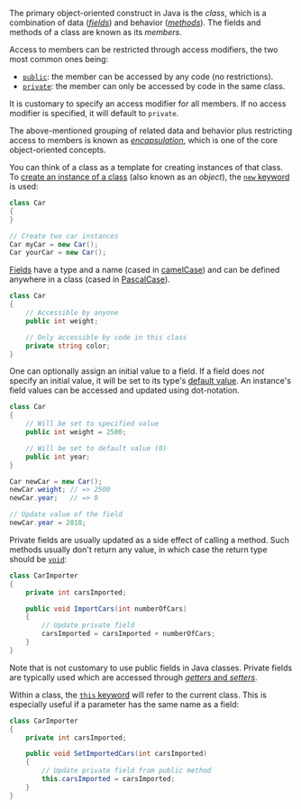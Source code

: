 The primary object-oriented construct in Java is the _class_, which is a combination of data ([_fields_][fields]) and behavior ([_methods_][methods]). The fields and methods of a class are known as its _members_.

Access to members can be restricted through access modifiers, the two most common ones being:

- [`public`][public]: the member can be accessed by any code (no restrictions).
- [`private`][private]: the member can only be accessed by code in the same class.

It is customary to specify an access modifier for all members. If no access modifier is specified, it will default to `private`.

The above-mentioned grouping of related data and behavior plus restricting access to members is known as [_encapsulation_][encapsulation], which is one of the core object-oriented concepts.

You can think of a class as a template for creating instances of that class. To [create an instance of a class][creating-objects] (also known as an _object_), the [`new` keyword][new] is used:

```csharp
class Car
{
}

// Create two car instances
Car myCar = new Car();
Car yourCar = new Car();
```

[Fields][fields] have a type and a name (cased in [camelCase][camel-case]) and can be defined anywhere in a class (cased in [PascalCase][pascal-case]).

```csharp
class Car
{
    // Accessible by anyone
    public int weight;

    // Only accessible by code in this class
    private string color;
}
```

One can optionally assign an initial value to a field. If a field does _not_ specify an initial value, it will be set to its type's [default value][default-values]. An instance's field values can be accessed and updated using dot-notation.

```csharp
class Car
{
    // Will be set to specified value
    public int weight = 2500;

    // Will be set to default value (0)
    public int year;
}

Car newCar = new Car();
newCar.weight; // => 2500
newCar.year;   // => 0

// Update value of the field
newCar.year = 2018;
```

Private fields are usually updated as a side effect of calling a method. Such methods usually don't return any value, in which case the return type should be [`void`][void]:

```csharp
class CarImporter
{
    private int carsImported;

    public void ImportCars(int numberOfCars)
    {
        // Update private field
        carsImported = carsImported + numberOfCars;
    }
}
```

Note that is not customary to use public fields in Java classes. Private fields are typically used which are accessed through [_getters_ and _setters_][so-getters-setters].

Within a class, the [`this` keyword][this] will refer to the current class. This is especially useful if a parameter has the same name as a field:

```csharp
class CarImporter
{
    private int carsImported;

    public void SetImportedCars(int carsImported)
    {
        // Update private field from public method
        this.carsImported = carsImported;
    }
}
```

[fields]: https://docs.oracle.com/javase/tutorial/java/javaOO/classvars.html
[methods]: https://docs.oracle.com/javase/tutorial/java/javaOO/methods.html
[this]: https://docs.oracle.com/javase/tutorial/java/javaOO/thiskey.html
[new]: https://docs.oracle.com/javase/tutorial/java/javaOO/objectcreation.html
[void]: https://en.wikibooks.org/wiki/Java_Programming/Keywords/void
[creating-objects]: https://docs.oracle.com/javase/tutorial/java/javaOO/objectcreation.html
[public]: https://en.wikibooks.org/wiki/Java_Programming/Keywords/public
[private]: https://en.wikibooks.org/wiki/Java_Programming/Keywords/private
[default-values]: https://docs.oracle.com/javase/tutorial/java/nutsandbolts/datatypes.html
[camel-case]: https://techterms.com/definition/camelcase
[pascal-case]: https://techterms.com/definition/pascalcase
[encapsulation]: https://en.wikipedia.org/wiki/Encapsulation_(computer_programming)
[so-getters-setters]: https://stackoverflow.com/questions/2036970/how-do-getters-and-setters-work
